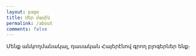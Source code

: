 ```yaml
---
layout: page
title: Մեր մասին
permalink: /about
comments: false
---
```


Մենք անկողմանակալ, դասական Հայերէնով գրող բլոգերներ ենք։
